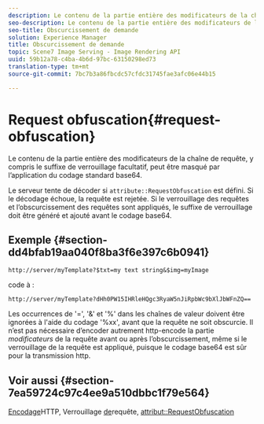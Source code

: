 ```yaml
---
description: Le contenu de la partie entière des modificateurs de la chaîne de requête, y compris le suffixe de verrouillage facultatif, peut être masqué par l’application du codage standard base64.
seo-description: Le contenu de la partie entière des modificateurs de la chaîne de requête, y compris le suffixe de verrouillage facultatif, peut être masqué par l’application du codage standard base64.
seo-title: Obscurcissement de demande
solution: Experience Manager
title: Obscurcissement de demande
topic: Scene7 Image Serving - Image Rendering API
uuid: 59b12a78-c4ba-4b6d-97bc-63150298ed73
translation-type: tm+mt
source-git-commit: 7bc7b3a86fbcdc57cfdc31745fae3afc06e44b15

---
```



# Request obfuscation{#request-obfuscation}

Le contenu de la partie entière des modificateurs de la chaîne de requête, y compris le suffixe de verrouillage facultatif, peut être masqué par l’application du codage standard base64.

Le serveur tente de décoder si `attribute::RequestObfuscation` est défini. Si le décodage échoue, la requête est rejetée. Si le verrouillage des requêtes et l’obscurcissement des requêtes sont appliqués, le suffixe de verrouillage doit être généré et ajouté avant le codage base64.

## Exemple {#section-dd4bfab19aa040f8ba3f6e397c6b0941}

`http://server/myTemplate?$txt=my text string&$img=myImage`

code à :

`http://server/myTemplate?dHh0PW15IHRleHQgc3RyaW5nJiRpbWc9bXlJbWFnZQ==`

Les occurrences de &#39;=&#39;, &#39;&amp;&#39; et &#39;%&#39; dans les chaînes de valeur doivent être ignorées à l&#39;aide du codage &#39;%xx&#39;, avant que la requête ne soit obscurcie. Il n’est pas nécessaire d’encoder autrement http-encode la partie *modificateurs* de la requête avant ou après l’obscurcissement, même si le verrouillage de la requête est appliqué, puisque le codage base64 est sûr pour la transmission http.

## Voir aussi {#section-7ea59724c97c4ee9a510dbbc1f79e564}

[Encodage](../../../../../is-api/http-ref/image-serving-api-ref/c-http-protocol-reference/c-syntax-and-features/r-http-encoding.md#reference-bb34dd13f316462695448acfa8f92df7)HTTP, Verrouillage [de](../../../../../is-api/http-ref/image-serving-api-ref/c-http-protocol-reference/c-syntax-and-features/r-request-locking.md#reference-4177193d20774daab0dbf206a927844c)requête, [attribut::RequestObfuscation](../../../../../is-api/image-catalog/image-serving-api-ref/c-image-catalog-reference/c-attributes-reference/r-requestobfuscation.md#reference-730a3330253343f893419ebd52baf0bd)
